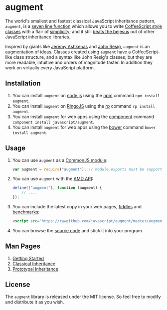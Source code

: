 # augment #

The world's smallest and fastest classical JavaScript inheritance pattern, `augment`, is a [seven line function](https://github.com/javascript/augment/blob/master/augment.js#L12-L18 "augment.js") which allows you to write [CoffeeScript style classes](http://coffeescript.org/#classes "CoffeeScript") with a flair of [simplicity](http://ejohn.org/blog/simple-javascript-inheritance/ "John Resig -   Simple JavaScript Inheritance"); and it still [beats the bejesus](http://jsperf.com/oop-benchmark/158 "JavaScript Object Oriented Libraries Benchmark · jsPerf") out of other JavaScript inheritance libraries.

Inspired by giants like [Jeremy Ashkenas](http://ashkenas.com/ "Jeremy/Ashkenas — Portfolio") and [John Resig](http://ejohn.org/ "John Resig - JavaScript Programmer"), `augment` is an augmentation of ideas. Classes created using `augment` have a CoffeeScript-like class structure, and a syntax like John Resig's classes; but they are more readable, intuitive and orders of magnitude faster. In addition they work on virtually every JavaScript platform.

## Installation ##

1. You can install `augment` on [node.js](http://nodejs.org/ "node.js") using the [npm](https://npmjs.org/ "npm") command `npm install augment`.
2. You can install `augment` on [RingoJS](http://ringojs.org/ "Home - RingoJS") using the [rp](https://github.com/grob/rp "grob/rp") command `rp install augment`.
3. You can install `augment` for web apps using the [component](https://github.com/component/component "component/component") command `component install javascript/augment`.
4. You can install `augment` for web apps using the [bower](http://bower.io/ "Bower - A package manager for the web") command `bower install augment`.

## Usage ##

1. You can use `augment` as a [CommonJS module](http://wiki.commonjs.org/wiki/Modules "Modules - CommonJS Spec Wiki"):

    ```javascript
    var augment = require("augment"); // module.exports must be supported
    ```

2. You can use `augment` with the [AMD API](https://github.com/amdjs/amdjs-api "Asynchronous Module Definition (AMD) API"):

    ```javascript
    define(["augment"], function (augment) {
        // ....
    });
    ```

3. You can include the latest copy in your web pages, [fiddles](http://jsfiddle.net/ "Create a new Fiddle - jsFiddle") and [benchmarks](http://jsperf.com/ "jsPerf: JavaScript performance playground"):

    ```html
    <script src="https://rawgithub.com/javascript/augment/master/augment.js"></script>
    ```

4. You can browse the [source code](https://github.com/javascript/augment/blob/master/augment.js "javascript/augment") and stick it into your program.

## Man Pages ##

1. [Getting Started](https://github.com/javascript/augment/wiki/Getting-Started "Getting Started · javascript/augment Wiki")
2. [Classical Inheritance](https://github.com/javascript/augment/wiki/Classical-Inheritance "Classical Inheritance · javascript/augment Wiki")
3. [Prototypal Inheritance](https://github.com/javascript/augment/wiki/Prototypal-Inheritance "Prototypal Inheritance · javascript/augment Wiki")

## License ##

The `augment` library is released under the MIT license. So feel free to modify and distribute it as you wish.